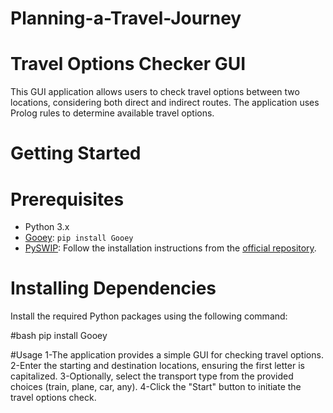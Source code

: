 # Planning-a-Travel-Journey
# Travel Options Checker GUI

This GUI application allows users to check travel options between two locations, considering both direct and indirect routes. The application uses Prolog rules to determine available travel options.

# Getting Started

# Prerequisites
- Python 3.x
- [Gooey](https://github.com/chriskiehl/Gooey): `pip install Gooey`
- [PySWIP](https://github.com/yuce/pyswip): Follow the installation instructions from the [official repository](https://github.com/yuce/pyswip).

# Installing Dependencies
Install the required Python packages using the following command:

#bash
pip install Gooey

#Usage
1-The application provides a simple GUI for checking travel options.
2-Enter the starting and destination locations, ensuring the first letter is capitalized.
3-Optionally, select the transport type from the provided choices (train, plane, car, any).
4-Click the "Start" button to initiate the travel options check.
